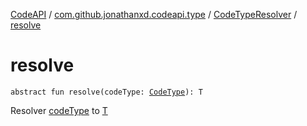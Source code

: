 [CodeAPI](../../index.md) / [com.github.jonathanxd.codeapi.type](../index.md) / [CodeTypeResolver](index.md) / [resolve](.)

# resolve

`abstract fun resolve(codeType: `[`CodeType`](../-code-type/index.md)`): T`

Resolver [codeType](resolve.md#com.github.jonathanxd.codeapi.type.CodeTypeResolver$resolve(com.github.jonathanxd.codeapi.type.CodeType)/codeType) to [T](#)

